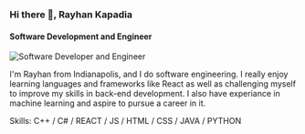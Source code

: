 ### Hi there 👋, Rayhan Kapadia
#### Software Development and Engineer
![Software Developer and Engineer](https://i.ibb.co/CtVf7B0/Keep-it-simple-2.png)

I'm Rayhan from Indianapolis, and I do software engineering. I really enjoy learning languages and frameworks like React as well as challenging myself to improve my skills in back-end development. I also have experiance in machine learning and aspire to pursue a career in it.

Skills: C++ / C# / REACT / JS / HTML / CSS / JAVA / PYTHON


